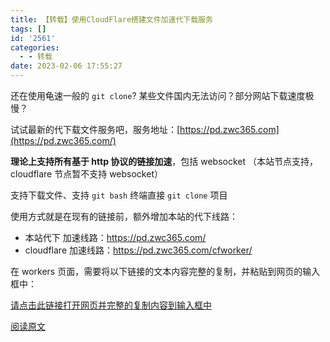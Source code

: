 ```yaml
---
title: 【转载】使用CloudFlare搭建文件加速代下载服务
tags: []
id: '2561'
categories:
  - - 转载
date: 2023-02-06 17:55:27
---
```


还在使用龟速一般的 `git clone`? 某些文件国内无法访问？部分网站下载速度极慢？

试试最新的代下载文件服务吧，服务地址：[https://pd.zwc365.com](https://pd.zwc365.com/)

**理论上支持所有基于 http 协议的链接加速**，包括 websocket （本站节点支持，cloudflare 节点暂不支持 websocket）

支持下载文件、支持 `git bash` 终端直接 `git clone` 项目

使用方式就是在现有的链接前，额外增加本站的代下线路：

*   本站代下 加速线路：https://pd.zwc365.com/
*   cloudflare 加速线路：https://pd.zwc365.com/cfworker/

在 workers 页面，需要将以下链接的文本内容完整的复制，并粘贴到网页的输入框中：

[请点击此链接打开网页并完整的复制内容到输入框中](https://pd.zwc365.com/https://raw.githubusercontent.com/zwc456baby/file-proxy/master/index.js)

[阅读原文](https://zwc365.com/2020/09/24/file-proxy-download)